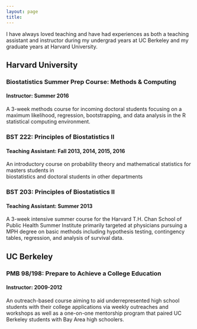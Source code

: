 ```yaml
---
layout: page
title: 
---
```


I have always loved teaching and have had experiences as both a teaching assistant and instructor during my
undergrad years at UC Berkeley and my graduate years at Harvard University.

## Harvard University ##

### Biostatistics Summer Prep Course: Methods & Computing ###
#### Instructor: Summer 2016 ####

A 3-week methods course for incoming doctoral students focusing on a maximum likelihood,
		regression, bootstrapping, and data analysis in the R statistical computing environment.

### BST 222: Principles of Biostatistics II ###
#### Teaching Assistant: Fall 2013, 2014, 2015, 2016 ####

An introductory course on probability theory and mathematical statistics for masters students in  
		biostatistics and doctoral students in other departments
    
### BST 203: Principles of Biostatistics II ###
#### Teaching Assistant: Summer 2013 ####

A 3-week intensive 
		summer course for the Harvard T.H. Chan School of Public Health Summer Institute primarily targeted at
		physicians pursuing a MPH degree on basic methods including hypothesis testing, contingency tables,
		regression, and analysis of survival data. 
	
## UC Berkeley ##
	
### PMB 98/198: Prepare to Achieve a College Education ###
#### Instructor: 2009-2012 ####
	

An outreach-based course aiming to aid underrepresented high school students with their college applications 
	via weekly outreaches and workshops as well as a one-on-one mentorship program that paired 
	UC Berkeley students with Bay Area high schoolers.
